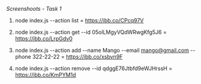 *Screenshoots - Task 1*

1. node index.js --action list = https://ibb.co/CPcq97V

2. node index.js --action get --id 05olLMgyVQdWRwgKfg5J6 = https://ibb.co/LrpGdv0

3. node index.js --action add --name Mango --email mango@gmail.com --phone 322-22-22 = https://ibb.co/xsbvn9F

4. node index.js --action remove --id qdggE76Jtbfd9eWJHrssH = https://ibb.co/KmPYM1d
